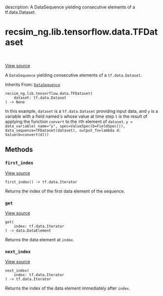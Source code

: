 description: A DataSequence yielding consecutive elements of a tf.data.Dataset.

<div itemscope itemtype="http://developers.google.com/ReferenceObject">
<meta itemprop="name" content="recsim_ng.lib.tensorflow.data.TFDataset" />
<meta itemprop="path" content="Stable" />
<meta itemprop="property" content="__init__"/>
<meta itemprop="property" content="first_index"/>
<meta itemprop="property" content="get"/>
<meta itemprop="property" content="next_index"/>
</div>

# recsim_ng.lib.tensorflow.data.TFDataset

<!-- Insert buttons and diff -->

<table class="tfo-notebook-buttons tfo-api nocontent" align="left">

</table>

<a target="_blank" href="https://github.com/google-research/recsim_ng/tree/master/recsim_ng/lib/tensorflow/data.py">View
source</a>

A `DataSequence` yielding consecutive elements of a `tf.data.Dataset`.

Inherits From: [`DataSequence`](../../../../recsim_ng/lib/data/DataSequence.md)

<pre class="devsite-click-to-copy prettyprint lang-py tfo-signature-link">
<code>recsim_ng.lib.tensorflow.data.TFDataset(
    dataset: tf.data.Dataset
) -> None
</code></pre>

<!-- Placeholder for "Used in" -->

In this example, `dataset` is a `tf.data.Dataset` providing input data, and `y`
is a variable with a field named `b` whose value at time step `t` is the result
of applying the function `convert` to the `t`th element of `dataset`. `y =
data_variable( name="y", spec=ValueSpec(b=FieldSpec()),
data_sequence=TFDataset(dataset), output_fn=lambda d: Value(b=convert(d)))`

## Methods

<h3 id="first_index"><code>first_index</code></h3>

<a target="_blank" href="https://github.com/google-research/recsim_ng/tree/master/recsim_ng/lib/tensorflow/data.py">View
source</a>

<pre class="devsite-click-to-copy prettyprint lang-py tfo-signature-link">
<code>first_index() -> tf.data.Iterator
</code></pre>

Returns the index of the first data element of the sequence.

<h3 id="get"><code>get</code></h3>

<a target="_blank" href="https://github.com/google-research/recsim_ng/tree/master/recsim_ng/lib/tensorflow/data.py">View
source</a>

<pre class="devsite-click-to-copy prettyprint lang-py tfo-signature-link">
<code>get(
    index: tf.data.Iterator
) -> data.DataElement
</code></pre>

Returns the data element at `index`.

<h3 id="next_index"><code>next_index</code></h3>

<a target="_blank" href="https://github.com/google-research/recsim_ng/tree/master/recsim_ng/lib/tensorflow/data.py">View
source</a>

<pre class="devsite-click-to-copy prettyprint lang-py tfo-signature-link">
<code>next_index(
    index: tf.data.Iterator
) -> tf.data.Iterator
</code></pre>

Returns the index of the data element immediately after `index`.
